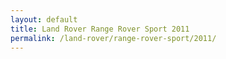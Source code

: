 ```yaml
---
layout: default
title: Land Rover Range Rover Sport 2011
permalink: /land-rover/range-rover-sport/2011/
---
```


